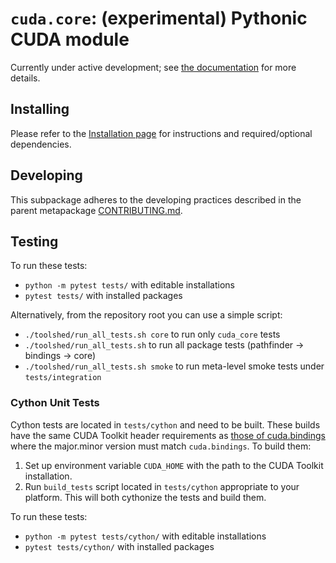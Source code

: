 # `cuda.core`: (experimental) Pythonic CUDA module

Currently under active development; see [the documentation](https://nvidia.github.io/cuda-python/cuda-core/latest/) for more details.

## Installing

Please refer to the [Installation page](https://nvidia.github.io/cuda-python/cuda-bindings/latest/install.html) for instructions and required/optional dependencies.

## Developing

This subpackage adheres to the developing practices described in the parent metapackage [CONTRIBUTING.md](https://github.com/NVIDIA/cuda-python/blob/main/CONTRIBUTING.md).

## Testing

To run these tests:
* `python -m pytest tests/` with editable installations
* `pytest tests/` with installed packages

Alternatively, from the repository root you can use a simple script:

* `./toolshed/run_all_tests.sh core` to run only `cuda_core` tests
* `./toolshed/run_all_tests.sh` to run all package tests (pathfinder → bindings → core)
* `./toolshed/run_all_tests.sh smoke` to run meta-level smoke tests under `tests/integration`

### Cython Unit Tests

Cython tests are located in `tests/cython` and need to be built. These builds have the same CUDA Toolkit header requirements as [those of cuda.bindings](https://nvidia.github.io/cuda-python/cuda-bindings/latest/install.html#requirements) where the major.minor version must match `cuda.bindings`. To build them:

1. Set up environment variable `CUDA_HOME` with the path to the CUDA Toolkit installation.
2. Run `build_tests` script located in `tests/cython` appropriate to your platform. This will both cythonize the tests and build them.

To run these tests:
* `python -m pytest tests/cython/` with editable installations
* `pytest tests/cython/` with installed packages
